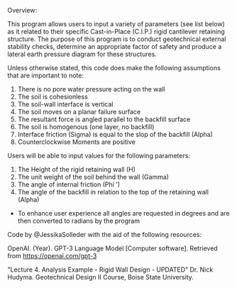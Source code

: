 Overview:

This program allows users to input a variety of parameters (see list below) as it related to their specific Cast-in-Place (C.I.P.) rigid cantilever retaining structure. The purpose of this program is to conduct geotechnical external stability checks, determine an appropriate factor of safety and produce a lateral earth pressure diagram for these structures.

Unless otherwise stated, this code does make the following assumptions that are important to note:

1. There is no pore water pressure acting on the wall
2. The soil is cohesionless
3. The soil-wall interface is vertical
4. The soil moves on a planar failure surface
5. The resultant force is angled parallel to the backfill surface
6. The soil is homogenous (one layer, no backfill)
7. Interface friction (Sigma) is equal to the slop of the backfill (Alpha)
8. Counterclockwise Moments are positive
   
Users will be able to input values for the following parameters:

1. The Height of the rigid retaining wall (H)
2. The unit weight of the soil behind the wall (Gamma)
3. The angle of internal friction (Phi ')
4. The angle of the backfill in relation to the top of the retaining wall (Alpha)
* To enhance user experience all angles are requested in degrees and are then converted to radians by the program

Code by @JessikaSolleder with the aid of the following resources:

OpenAI. (Year). GPT-3 Language Model [Computer software]. Retrieved from https://openai.com/gpt-3

"Lecture 4. Analysis Example - Rigid Wall Design - UPDATED"
Dr. Nick Hudyma. Geotechnical Design II Course, Boise State University.

